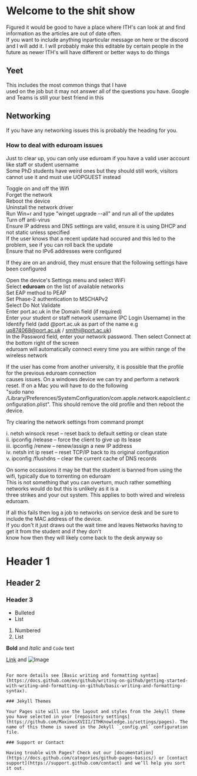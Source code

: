 # Welcome to the shit show

Figured it would be good to have a place where ITH's can look at and find information as the articles are out of date often.<br>
If you want to include anything inparticular message on here or the discord and I will add it. I will probably make this editable by certain people in the future as newer ITH's will have different or better ways to do things

## Yeet

This includes the most common things that I have <br> used on the job but it may not answer all of the questions you have. Google and Teams is still your best friend in this <br>

## Networking
If you have any networking issues this is probably the heading for you. 

### How to deal with eduroam issues<br>

Just to clear up, you can only use eduroam if you have a valid user account like staff or student username <br>
Some PhD students have weird ones but they should still work, visitors cannot use it and must use UOPGUEST instead


Toggle on and off the Wifi<br>
Forget the network<br>
Reboot the device<br>
Uninstall the network driver<br>
Run Win+r and type "winget upgrade --all" and run all of the updates<br>
Turn off anti-virus <br>
Ensure IP address and DNS settings are valid, ensure it is using DHCP and not static unless specified <br>
If the user knows that a recent update had occured and this led to the problem, see if you can roll back the update <br>
Ensure that no IPv6 addresses were configured <br>

If they are on an android, they must ensure that the following settings have been configured <br>

Open the device's Settings menu and select WiFi<br>
Select <b>eduroam</b> on the list of available networks<br>
Set EAP method to PEAP<br>
Set Phase-2 authentication to MSCHAPv2<br>
Select Do Not Validate<br>
Enter port.ac.uk in the Domain field (if required)<br>
Enter your student or staff network username (PC Login Username) in the Identify field (add @port.ac.uk as part of the name e.g up874068@port.ac.uk / smithj@port.ac.uk)<br>
In the Password field, enter your network password. Then select Connect at the bottom right of the screen<br>
eduroam will automatically connect every time you are within range of the wireless network<br>


If the user has come from another university, it is possible that the profile for the previous eduroam connection <br> causes issues. On a windows device we can try and perform a network reset. If on a Mac you will have to do the following <br> "sudo nano /Library/Preferences/SystemConfiguration/com.apple.network.eapolclient.configuration.plist". This should remove the old profile and then reboot the device. 

Try clearing the network settings from command prompt<br>

i. netsh winsock reset – reset back to default setting or clean state<br>
ii. ipconfig /release – force the client to give up its lease<br>
iii. ipconfig /renew –  renew/assign a new IP address<br>
iv. netsh int ip reset – reset TCP/IP back to its original configuration<br>
v. ipconfig /flushdns – clear the current cache of DNS records<br>

On some occassions it may be that the student is banned from using the wifi, typically due to torrenting on eduroam <br> 
This is not something that you can overturn, much rather something networks would do but this is unlikely as it is a <br> three strikes and your out system. This applies to both wired and wireless eduroam.

If all this fails then log a job to networks on service desk and be sure to include the MAC address of the device.<br>
If you don't it just draws out the wait time and leaves Networks having to get it from the student and if they don't <br>
know how then they will likely come back to the desk anyway so 

# Header 1
## Header 2
### Header 3

- Bulleted
- List

1. Numbered
2. List

**Bold** and _Italic_ and `Code` text

[Link](url) and ![Image](src)
```

For more details see [Basic writing and formatting syntax](https://docs.github.com/en/github/writing-on-github/getting-started-with-writing-and-formatting-on-github/basic-writing-and-formatting-syntax).

### Jekyll Themes

Your Pages site will use the layout and styles from the Jekyll theme you have selected in your [repository settings](https://github.com/MaximusXVIII/ITHKnowledge.io/settings/pages). The name of this theme is saved in the Jekyll `_config.yml` configuration file.

### Support or Contact

Having trouble with Pages? Check out our [documentation](https://docs.github.com/categories/github-pages-basics/) or [contact support](https://support.github.com/contact) and we’ll help you sort it out.
